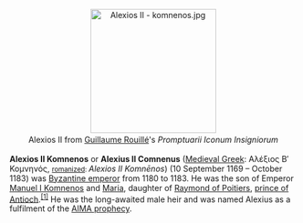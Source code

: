 <div class="photo" colspan="2" style="text-align: center; margin: 25px 0 10px;"><a class="image" href="https://en.wikipedia.org/wiki/File:Alexios_II_-_komnenos.jpg"><img alt="Alexios II - komnenos.jpg" data-file-height="426" data-file-width="429" decoding="async" height="218" src="https://upload.wikimedia.org/wikipedia/commons/thumb/2/23/Alexios_II_-_komnenos.jpg/220px-Alexios_II_-_komnenos.jpg" srcset="https://upload.wikimedia.org/wikipedia/commons/thumb/2/23/Alexios_II_-_komnenos.jpg/330px-Alexios_II_-_komnenos.jpg 1.5x, //upload.wikimedia.org/wikipedia/commons/2/23/Alexios_II_-_komnenos.jpg 2x" width="220"/></a><div style="line-height:normal;padding-bottom:0.2em;padding-top:0.2em;">Alexios II from <a href="https://en.wikipedia.org/wiki/Guillaume_Rouill%C3%A9" title="Guillaume Rouillé">Guillaume Rouillé</a>'s <i>Promptuarii Iconum Insigniorum</i></div></div>

[comment]: # 'breakpoint'
<p><b>Alexios II Komnenos</b> or <b>Alexius II Comnenus</b> (<a class="mw-redirect" href="https://en.wikipedia.org/wiki/Medieval_Greek_language" title="Medieval Greek language">Medieval Greek</a>: <span lang="grc">Αλέξιος Β′ Κομνηνός</span>, <small><a class="mw-redirect" href="https://en.wikipedia.org/wiki/Romanization_of_Medieval_Greek" title="Romanization of Medieval Greek">romanized</a>: </small><i lang="grc-Latn" title="Medieval Greek-language romanization">Alexios II Komnēnos</i>) (10 September 1169 – October 1183) was <a class="mw-redirect" href="https://en.wikipedia.org/wiki/Byzantine_emperor" title="Byzantine emperor">Byzantine emperor</a> from 1180 to 1183. He was the son of Emperor <a href="https://en.wikipedia.org/wiki/Manuel_I_Komnenos" title="Manuel I Komnenos">Manuel I Komnenos</a> and <a href="https://en.wikipedia.org/wiki/Maria_of_Antioch" title="Maria of Antioch">Maria</a>, daughter of <a class="mw-redirect" href="https://en.wikipedia.org/wiki/Raymond_of_Antioch" title="Raymond of Antioch">Raymond of Poitiers</a>, <a href="https://en.wikipedia.org/wiki/Principality_of_Antioch" title="Principality of Antioch">prince of Antioch</a>.<sup class="reference" id="cite_ref-1"><a href="#cite_note-1">[1]</a></sup> He was the long-awaited male heir and was named Alexius as a fulfilment of the <a href="https://en.wikipedia.org/wiki/AIMA_prophecy" title="AIMA prophecy">AIMA prophecy</a>.
</p>